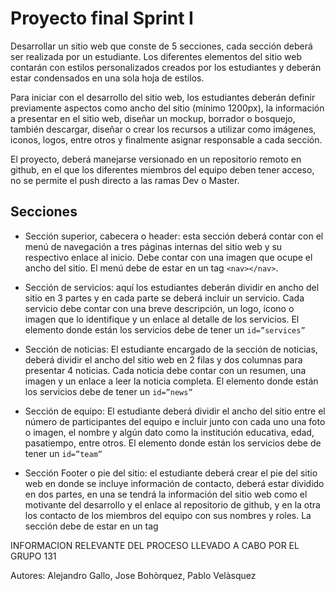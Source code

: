 # Proyecto final Sprint I

Desarrollar un sitio web que conste de 5 secciones, cada sección deberá ser realizada por un estudiante. Los diferentes elementos del sitio web contarán con estilos personalizados creados por los estudiantes y deberán estar condensados en una sola hoja de estilos.

Para iniciar con el desarrollo del sitio web, los estudiantes deberán definir previamente aspectos como ancho del sitio (mínimo 1200px), la información a presentar en el sitio web, diseñar un mockup, borrador o bosquejo, también descargar, diseñar o crear los recursos a utilizar como imágenes, iconos, logos, entre otros y finalmente asignar responsable a cada sección.

El proyecto, deberá manejarse versionado en un repositorio remoto en github, en el que los diferentes miembros del equipo deben tener acceso, no se permite el push directo a las ramas Dev o Master.

## Secciones

- Sección superior, cabecera o header: esta sección deberá contar con el menú de navegación a tres páginas internas del sitio web y su respectivo enlace al inicio. Debe contar con una imagen que ocupe el ancho del sitio.
  El menú debe de estar en un tag `<nav></nav>`.
- Sección de servicios: aquí los estudiantes deberán dividir en ancho del sitio en 3 partes y en cada parte se deberá incluir un servicio. Cada servicio debe contar con una breve descripción, un logo, ícono o imagen que lo identifique y un enlace al detalle de los servicios. El elemento donde están los servicios debe de tener un `id=”services”`
- Sección de noticias: El estudiante encargado de la sección de noticias, deberá dividir el ancho del sitio web en 2 filas y dos columnas para presentar 4 noticias. Cada noticia debe contar con un resumen, una imagen y un enlace a leer la noticia completa.
  El elemento donde están los servicios debe de tener un `id=”news”`

- Sección de equipo: El estudiante deberá dividir el ancho del sitio entre el número de participantes del equipo e incluir junto con cada uno una foto o imagen, el nombre y algún dato como la institución educativa, edad, pasatiempo, entre otros.
  El elemento donde están los servicios debe de tener un `id=”team”`

- Sección Footer o pie del sitio: el estudiante deberá crear el pie del sitio web en donde se incluye información de contacto, deberá estar dividido en dos partes, en una se tendrá la información del sitio web como el motivante del desarrollo y el enlace al repositorio de github, y en la otra los contacto de los miembros del equipo con sus nombres y roles. La sección debe de estar en un tag <footer></footer>




INFORMACION RELEVANTE DEL PROCESO LLEVADO A CABO POR EL GRUPO 131

Autores: Alejandro Gallo, Jose Bohòrquez, Pablo Velàsquez